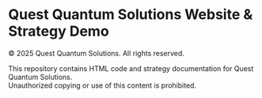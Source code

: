# Quest Quantum Solutions Website & Strategy Demo

© 2025 Quest Quantum Solutions. All rights reserved.

This repository contains HTML code and strategy documentation for Quest Quantum Solutions.  
Unauthorized copying or use of this content is prohibited.

